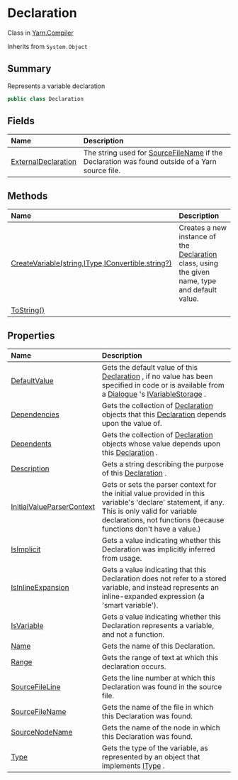 # Declaration

Class in [Yarn.Compiler](/docs/api/csharp/yarn.compiler.md)

Inherits from `System.Object`

## Summary


Represents a variable declaration


```csharp
public class Declaration
```

## Fields

|Name|Description|
|:---|:---|
|[ExternalDeclaration](/docs/api/csharp/yarn.compiler.declaration.externaldeclaration.md)|The string used for  <a href="yarn.compiler.declaration.sourcefilename.md">SourceFileName</a>  if the Declaration was found outside of a Yarn source file.|

## Methods

|Name|Description|
|:---|:---|
|[CreateVariable(string,IType,IConvertible,string?)](/docs/api/csharp/yarn.compiler.declaration.createvariable.md)|Creates a new instance of the  <a href="yarn.compiler.declaration.md">Declaration</a>  class, using the given name, type and default value.|
|[ToString()](/docs/api/csharp/yarn.compiler.declaration.tostring.md)||

## Properties

|Name|Description|
|:---|:---|
|[DefaultValue](/docs/api/csharp/yarn.compiler.declaration.defaultvalue.md)|Gets the default value of this  <a href="yarn.compiler.declaration.md">Declaration</a> , if no value has been specified in code or is available from a  <a href="yarn.dialogue.md">Dialogue</a> 's  <a href="yarn.ivariablestorage.md">IVariableStorage</a> .|
|[Dependencies](/docs/api/csharp/yarn.compiler.declaration.dependencies.md)|Gets the collection of  <a href="yarn.compiler.declaration.md">Declaration</a>  objects that this <a href="yarn.compiler.declaration.md">Declaration</a>  depends upon the value of.|
|[Dependents](/docs/api/csharp/yarn.compiler.declaration.dependents.md)|Gets the collection of  <a href="yarn.compiler.declaration.md">Declaration</a>  objects whose value depends upon this  <a href="yarn.compiler.declaration.md">Declaration</a> .|
|[Description](/docs/api/csharp/yarn.compiler.declaration.description.md)|Gets a string describing the purpose of this  <a href="yarn.compiler.declaration.md">Declaration</a> .|
|[InitialValueParserContext](/docs/api/csharp/yarn.compiler.declaration.initialvalueparsercontext.md)|Gets or sets the parser context for the initial value provided in this variable's 'declare' statement, if any. This is only valid for variable declarations, not functions (because functions don't have a value.)|
|[IsImplicit](/docs/api/csharp/yarn.compiler.declaration.isimplicit.md)|Gets a value indicating whether this Declaration was implicitly inferred from usage.|
|[IsInlineExpansion](/docs/api/csharp/yarn.compiler.declaration.isinlineexpansion.md)|Gets a value indicating that this Declaration does not refer to a stored variable, and instead represents an inline-expanded expression (a 'smart variable').|
|[IsVariable](/docs/api/csharp/yarn.compiler.declaration.isvariable.md)|Gets a value indicating whether this Declaration represents a variable, and not a function.|
|[Name](/docs/api/csharp/yarn.compiler.declaration.name.md)|Gets the name of this Declaration.|
|[Range](/docs/api/csharp/yarn.compiler.declaration.range.md)|Gets the range of text at which this declaration occurs.|
|[SourceFileLine](/docs/api/csharp/yarn.compiler.declaration.sourcefileline.md)|Gets the line number at which this Declaration was found in the source file.|
|[SourceFileName](/docs/api/csharp/yarn.compiler.declaration.sourcefilename.md)|Gets the name of the file in which this Declaration was found.|
|[SourceNodeName](/docs/api/csharp/yarn.compiler.declaration.sourcenodename.md)|Gets the name of the node in which this Declaration was found.|
|[Type](/docs/api/csharp/yarn.compiler.declaration.type.md)|Gets the type of the variable, as represented by an object that implements  <a href="yarn.itype.md">IType</a> .|

